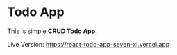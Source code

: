 # Todo App

This is simple **CRUD Todo App**.

Live Version: https://react-todo-app-seven-xi.vercel.app
